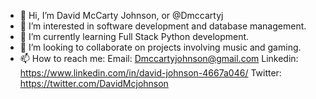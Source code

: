 - 👋 Hi, I’m David McCarty Johnson, or @Dmccartyj
- 👀 I’m interested in software development and database management.
- 🌱 I’m currently learning Full Stack Python development.
- 💞️ I’m looking to collaborate on projects involving music and gaming.
- 📫 How to reach me:
Email: Dmccartyjohnson@gmail.com
Linkedin: https://www.linkedin.com/in/david-johnson-4667a046/
Twitter: https://twitter.com/DavidMcjohnson

<!---
Dmccartyj/Dmccartyj is a ✨ special ✨ repository because its `README.md` (this file) appears on your GitHub profile.
You can click the Preview link to take a look at your changes.
--->
